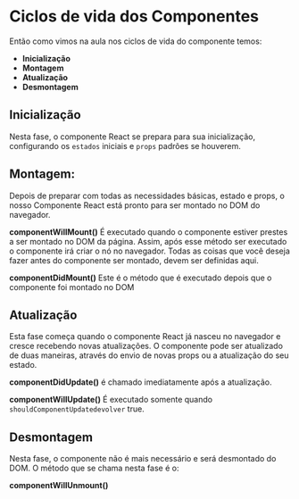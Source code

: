 
# Ciclos de vida dos Componentes

Então como vimos na aula nos ciclos de vida do componente temos:

- **Inicialização**
- **Montagem**
- **Atualização**
- **Desmontagem**

## Inicialização

Nesta fase, o componente React se prepara para sua inicialização, configurando os ```estados``` iniciais e ```props``` padrões se houverem.

## Montagem:

Depois de preparar com todas as necessidades básicas, estado e props, o nosso Componente React está pronto para ser montado no DOM do navegador.

**componentWillMount()** É executado quando o componente estiver prestes a ser montado no DOM da página. Assim, após esse método ser executado o componente irá criar o nó no navegador. Todas as coisas que você deseja fazer antes do componente ser montado, devem ser definidas aqui.

**componentDidMount()** Este é o método que é executado depois que o componente foi montado no DOM

## Atualização

Esta fase começa quando o componente React já nasceu no navegador e cresce recebendo novas atualizações. O componente pode ser atualizado de duas maneiras, através do envio de novas props ou a atualização do seu estado.

**componentDidUpdate()** é chamado imediatamente após a atualização.

**componentWillUpdate()** É executado somente quando ```shouldComponentUpdatedevolver``` true.

## Desmontagem

Nesta fase, o componente não é mais necessário e será desmontado do DOM. O método que se chama nesta fase é o:

**componentWillUnmount()**
